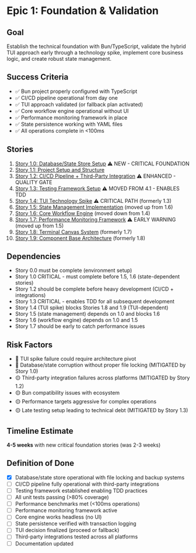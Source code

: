 # Epic 1: Foundation & Validation

## Goal

Establish the technical foundation with Bun/TypeScript, validate the hybrid TUI approach early through a technology spike, implement core business logic, and create robust state management.

## Success Criteria

- ✅ Bun project properly configured with TypeScript
- ✅ CI/CD pipeline operational from day one
- ✅ TUI approach validated (or fallback plan activated)
- ✅ Core workflow engine operational without UI
- ✅ Performance monitoring framework in place
- ✅ State persistence working with YAML files
- ✅ All operations complete in <100ms

## Stories

1. [Story 1.0: Database/State Store Setup](story-1.0-database-state-setup.md) ⚠️ NEW - CRITICAL FOUNDATION
2. [Story 1.1: Project Setup and Structure](story-1.1-project-setup.md)
3. [Story 1.2: CI/CD Pipeline + Third-Party Integration](story-1.2-cicd-pipeline.md) ⚠️ ENHANCED - QUALITY GATE
4. [Story 1.3: Testing Framework Setup](story-1.3-testing-framework.md) ⚠️ MOVED FROM 4.1 - ENABLES TDD
5. [Story 1.4: TUI Technology Spike](story-1.4-tui-spike.md) ⚠️ CRITICAL PATH (formerly 1.3)
6. [Story 1.5: State Management Implementation](story-1.5-state-management.md) (moved up from 1.6)
7. [Story 1.6: Core Workflow Engine](story-1.6-workflow-engine.md) (moved down from 1.4)
8. [Story 1.7: Performance Monitoring Framework](story-1.7-performance-monitoring.md) ⚠️ EARLY WARNING (moved up from 1.5)
9. [Story 1.8: Terminal Canvas System](story-1.8-terminal-canvas.md) (formerly 1.7)
10. [Story 1.9: Component Base Architecture](story-1.9-component-architecture.md) (formerly 1.8)

## Dependencies

- Story 0.0 must be complete (environment setup)
- Story 1.0 CRITICAL - must complete before 1.5, 1.6 (state-dependent stories)
- Story 1.2 should be complete before heavy development (CI/CD + integrations)
- Story 1.3 CRITICAL - enables TDD for all subsequent development
- Story 1.4 (TUI spike) blocks Stories 1.8 and 1.9 (TUI-dependent)
- Story 1.5 (state management) depends on 1.0 and blocks 1.6
- Story 1.6 (workflow engine) depends on 1.0 and 1.5
- Story 1.7 should be early to catch performance issues

## Risk Factors

- 🔴 TUI spike failure could require architecture pivot
- 🔴 Database/state corruption without proper file locking (MITIGATED by Story 1.0)
- 🟡 Third-party integration failures across platforms (MITIGATED by Story 1.2)
- 🟡 Bun compatibility issues with ecosystem
- 🟡 Performance targets aggressive for complex operations
- 🟡 Late testing setup leading to technical debt (MITIGATED by Story 1.3)

## Timeline Estimate

**4-5 weeks** with new critical foundation stories (was 2-3 weeks)

## Definition of Done

- [X] Database/state store operational with file locking and backup systems
- [ ] CI/CD pipeline fully operational with third-party integrations
- [ ] Testing framework established enabling TDD practices
- [ ] All unit tests passing (>80% coverage)
- [ ] Performance benchmarks met (<100ms operations)
- [ ] Performance monitoring framework active
- [ ] Core engine works headless (no UI)
- [ ] State persistence verified with transaction logging
- [ ] TUI decision finalized (proceed or fallback)
- [ ] Third-party integrations tested across all platforms
- [ ] Documentation updated
